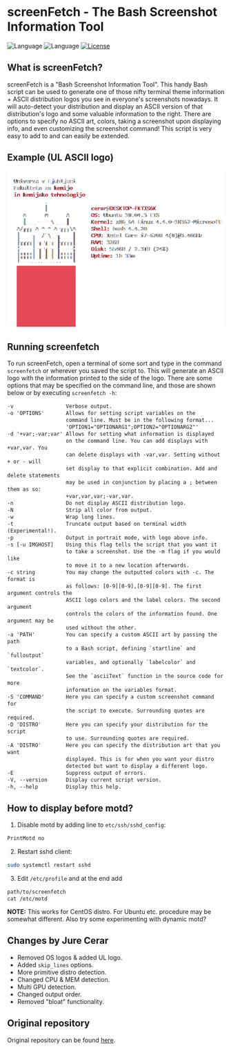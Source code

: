 # screenFetch - The Bash Screenshot Information Tool

<!-- [![GitHub version](https://img.shields.io/github/release/JureCerar/xslib.svg?label=Version&color=blue)](https://github.com/JureCerar/xslib/releases) -->
![Language](https://img.shields.io/badge/Version-3.9.1-blue.svg)
![Language](https://img.shields.io/badge/Language-Shell-brightgreen.svg)
[![License](https://img.shields.io/badge/License-GNU_GPL_v3.0-red.svg)](https://www.gnu.org/licenses/gpl-3.0.html)

## What is screenFetch?

screenFetch is a "Bash Screenshot Information Tool". This handy Bash
script can be used to generate one of those nifty terminal theme
information + ASCII distribution logos you see in everyone's screenshots
nowadays. It will auto-detect your distribution and display an ASCII
version of that distribution's logo and some valuable information to the
right. There are options to specify no ASCII art, colors, taking a
screenshot upon displaying info, and even customizing the screenshot
command! This script is very easy to add to and can easily be extended.

## Example (UL ASCII logo)

![UL_logo](doc/UL.png)

## Running screenfetch

To run screenFetch, open a terminal of some sort and type in the command `screenfetch`
or wherever you saved the script to. This will generate an ASCII logo with the
information printed to the side of the logo. There are some options that may be
specified on the command line, and those are shown below or by executing `screenfetch -h`:
```
-v                 Verbose output.
-o 'OPTIONS'       Allows for setting script variables on the
                   command line. Must be in the following format...
                   'OPTION1="OPTIONARG1";OPTION2="OPTIONARG2"'
-d '+var;-var;var' Allows for setting what information is displayed
                   on the command line. You can add displays with +var,var. You
                   can delete displays with -var,var. Setting without + or - will
                   set display to that explicit combination. Add and delete statements
                   may be used in conjunction by placing a ; between them as so:
                   +var,var,var;-var,var.
-n                 Do not display ASCII distribution logo.
-N                 Strip all color from output.
-w                 Wrap long lines.
-t                 Truncate output based on terminal width (Experimental!).
-p                 Output in portrait mode, with logo above info.
-s [-u IMGHOST]    Using this flag tells the script that you want it
                   to take a screenshot. Use the -m flag if you would like
                   to move it to a new location afterwards.
-c string          You may change the outputted colors with -c. The format is
                   as follows: [0-9][0-9],[0-9][0-9]. The first argument controls the
                   ASCII logo colors and the label colors. The second argument
                   controls the colors of the information found. One argument may be
                   used without the other.
-a 'PATH'          You can specify a custom ASCII art by passing the path
                   to a Bash script, defining `startline` and `fulloutput`
                   variables, and optionally `labelcolor` and `textcolor`.
                   See the `asciiText` function in the source code for more
                   information on the variables format.
-S 'COMMAND'       Here you can specify a custom screenshot command for
                   the script to execute. Surrounding quotes are required.
-D 'DISTRO'        Here you can specify your distribution for the script
                   to use. Surrounding quotes are required.
-A 'DISTRO'        Here you can specify the distribution art that you want
                   displayed. This is for when you want your distro
                   detected but want to display a different logo.
-E                 Suppress output of errors.
-V, --version      Display current script version.
-h, --help         Display this help.
```

## How to display before motd?

1. Disable motd by adding line to `etc/ssh/sshd_config`:
```bash
PrintMotd no  
```

2. Restart sshd client:
```bash
sudo systemctl restart sshd
```

3. Edit `/etc/profile` and at the end add
```
path/to/screenfetch
cat /etc/motd
```

**NOTE:** This works for CentOS distro. For Ubuntu etc. procedure may be somewhat different. Also try some experimenting with dynamic motd?


## Changes by Jure Cerar
- Removed OS logos & added UL logo.   
- Added `skip_lines` options.
- More primitive distro detection.   
- Changed CPU & MEM detection.
- Multi GPU detection.  
- Changed output order.
- Removed "bloat" functionality.

## Original repository

Original repository can be found [here](https://github.com/KittyKatt/screenFetch).
